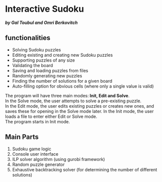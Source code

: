 <h1 class="code-line" data-line-start=0 data-line-end=1 ><a id="Interactive_Sudoku_0"></a>Interactive Sudoku</h1>
<p class="has-line-data" data-line-start="1" data-line-end="2"><strong><em>by Gal Toubul and Omri Berkovitch</em></strong></p>
<h2 class="code-line" data-line-start=2 data-line-end=3 ><a id="functionalities_2"></a>functionalities</h2>
<ul>
<li class="has-line-data" data-line-start="3" data-line-end="4">Solving Sudoku puzzles</li>
<li class="has-line-data" data-line-start="4" data-line-end="5">Editing existing and creating new Sudoku puzzles</li>
<li class="has-line-data" data-line-start="5" data-line-end="6">Supporting puzzles of any size</li>
<li class="has-line-data" data-line-start="6" data-line-end="7">Validating the board</li>
<li class="has-line-data" data-line-start="7" data-line-end="8">Saving and loading puzzles from files</li>
<li class="has-line-data" data-line-start="8" data-line-end="9">Randomly generating new puzzles</li>
<li class="has-line-data" data-line-start="9" data-line-end="10">Finding the number of solutions for a given board</li>
<li class="has-line-data" data-line-start="10" data-line-end="12">Auto-filling option for obvious cells (where only a single value is valid)</li>
</ul>
<p class="has-line-data" data-line-start="12" data-line-end="16">The program will have three main modes:<strong> Init, Edit and Solve</strong>.<br>
In the Solve mode, the user attempts to solve a pre-existing puzzle.<br>
In the Edit mode, the user edits existing puzzles or creates new ones, and saves these for opening in the Solve mode later. In the Init mode, the user loads a file to enter either Edit or Solve mode.<br>
The program starts in Init mode.</p>
<h2 class="code-line" data-line-start=17 data-line-end=18 ><a id="Main_Parts_17"></a>Main Parts</h2>
<ol>
<li class="has-line-data" data-line-start="18" data-line-end="19">Sudoku game logic</li>
<li class="has-line-data" data-line-start="19" data-line-end="20">Console user interface</li>
<li class="has-line-data" data-line-start="20" data-line-end="21">ILP solver algorithm (using gurobi framework)</li>
<li class="has-line-data" data-line-start="21" data-line-end="22">Random puzzle generator</li>
<li class="has-line-data" data-line-start="22" data-line-end="23">Exhaustive backtracking solver (for determining the number of different solutions)</li>
</ol>
